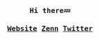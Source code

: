 <div align="center">

<samp>

### Hi there💤

### [Website](https://hashisato.github.io/) [Zenn](https://zenn.dev/hashisato) [Twitter](https://x.com/hashisato_)

<!--
<p align="center">
  <a href="https://skillicons.dev">
    <img src="https://github.com/user-attachments/assets/50360179-7e9b-4817-a05e-8d379a84c53d" />
  </a>
</p>

## Languages

<p align="center">
  <a href="https://skillicons.dev">
    <img src="https://skillicons.dev/icons?i=c,cs,java,rust,py&theme=light" />
  </a>
</p>

## Development Environment

<p align="center">
  <a href="https://skillicons.dev">
    <img src="https://skillicons.dev/icons?i=windows,ubuntu,github,neovim,vscode&theme=light" />
  </a>
</p>

## GitHub Status

<p align="center">
  <picture>
        <source media="(prefers-color-scheme: dark)"  srcset="output/metrics.base.svg" width="400" />
	<source media="(prefers-color-scheme: light)" srcset="output/metrics.base.svg" width="400" />
	<img alt="github profile contributions chart"    src="https://raw.githubusercontent.com/hashisato/hashisato/output-3d-contrib/day.svg" />
  </picture>
  <picture>
   	<source media="(prefers-color-scheme: dark)"  srcset="output/details.svg" width="400" />
	<source media="(prefers-color-scheme: light)" srcset="output/details.svg" width="400" />
	<img alt="github profile contributions chart"    src="https://raw.githubusercontent.com/hashisato/hashisato/output-3d-contrib/day.svg" />
  </picture>
</p>

<!--
## 3D Contributions

<p align="center" >
	<picture>
	  <source media="(prefers-color-scheme: dark)"  srcset="profile-3d-contrib/profile-night-view.svg" width="700" />
	  <source media="(prefers-color-scheme: light)" srcset="profile-3d-contrib/profile-green-animate.svg" width="700" />
	  <img alt="github profile contributions chart"    src="https://raw.githubusercontent.com/hashisato/hashisato/output-3d-contrib/day.svg" />
	</picture>
</p>
-->

</samp>

</div>
